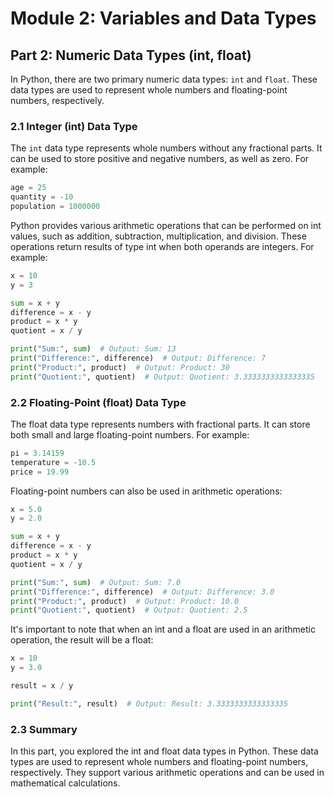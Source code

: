 # Module 2: Variables and Data Types

## Part 2: Numeric Data Types (int, float)

In Python, there are two primary numeric data types: `int` and `float`. These data types are used to represent whole numbers and floating-point numbers, respectively.

### 2.1 Integer (int) Data Type

The `int` data type represents whole numbers without any fractional parts. It can be used to store positive and negative numbers, as well as zero. For example:

```python
age = 25
quantity = -10
population = 1000000
```

Python provides various arithmetic operations that can be performed on int values, such as addition, subtraction, multiplication, and division. These operations return results of type int when both operands are integers. For example:

```python
x = 10
y = 3

sum = x + y
difference = x - y
product = x * y
quotient = x / y

print("Sum:", sum)  # Output: Sum: 13
print("Difference:", difference)  # Output: Difference: 7
print("Product:", product)  # Output: Product: 30
print("Quotient:", quotient)  # Output: Quotient: 3.3333333333333335
```

### 2.2 Floating-Point (float) Data Type
The float data type represents numbers with fractional parts. It can store both small and large floating-point numbers. For example:

```python
pi = 3.14159
temperature = -10.5
price = 19.99
```

Floating-point numbers can also be used in arithmetic operations:

```python
x = 5.0
y = 2.0

sum = x + y
difference = x - y
product = x * y
quotient = x / y

print("Sum:", sum)  # Output: Sum: 7.0
print("Difference:", difference)  # Output: Difference: 3.0
print("Product:", product)  # Output: Product: 10.0
print("Quotient:", quotient)  # Output: Quotient: 2.5
```

It's important to note that when an int and a float are used in an arithmetic operation, the result will be a float:

```python
x = 10
y = 3.0

result = x / y

print("Result:", result)  # Output: Result: 3.3333333333333335
```

### 2.3 Summary
In this part, you explored the int and float data types in Python. These data types are used to represent whole numbers and floating-point numbers, respectively. They support various arithmetic operations and can be used in mathematical calculations.
